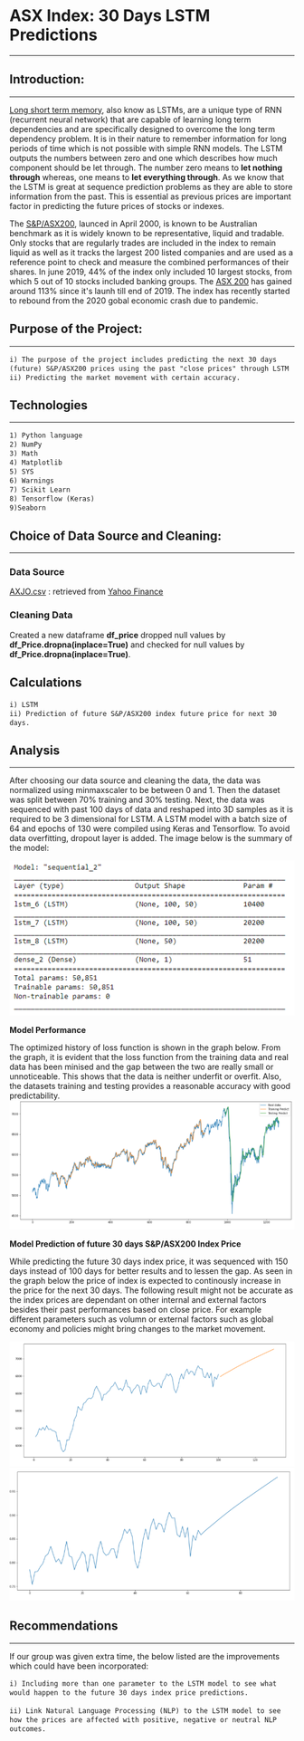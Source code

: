 # **ASX Index: 30 Days LSTM Predictions**

---

## **Introduction:**

---

[Long short term memory](https://medium.com/x8-the-ai-community/a-7-minute-introduction-to-lstm-5e1480e6f52a), also know as LSTMs, are a unique type of RNN (recurrent neural network) that are capable of learning long term dependencies and are specifically designed to overcome the long term dependency problem. It is in their nature to remember information for long periods of time which is not possible with simple RNN models. The LSTM outputs the numbers between zero and one which describes how much component should be let through. The number zero means to **let nothing through** whereas, one means to **let everything through**. As we know that the LSTM is great at sequence prediction problems as they are able to store information from the past. This is essential as previous prices are important factor in predicting the future prices of stocks or indexes. 

The [S&P/ASX200](https://www.commbank.com.au/articles/investing/things-to-know-about-the-asx-200.html), launced in April 2000, is known to be Australian benchmark as it is widely known to be representative, liquid and tradable. Only stocks that are regularly trades are included in the index to remain liquid as well as it tracks the largest 200 listed companies and are used as a reference point to check and measure the combined performances of their shares. In june 2019, 44% of the index only included 10 largest stocks, from which 5 out of 10 stocks included banking groups. The [ASX 200](https://capital.com/asx-200-forecast-and-trend) has gained around 113% since it's launh till end of 2019. The index has recently started to rebound from the 2020 gobal economic crash due to pandemic.

## **Purpose of the Project:** 

---

    i) The purpose of the project includes predicting the next 30 days (future) S&P/ASX200 prices using the past "close prices" through LSTM 
    ii) Predicting the market movement with certain accuracy.
    
## **Technologies**

---

    1) Python language
    2) NumPy
    3) Math
    4) Matplotlib
    5) SYS
    6) Warnings
    7) Scikit Learn
    8) Tensorflow (Keras)
    9)Seaborn
    
  
## **Choice of Data Source and Cleaning:**

---

### **Data Source**

[AXJO.csv](AXJO.csv) : retrieved from [Yahoo Finance](https://au.finance.yahoo.com/quote/%5EAXJO/history?p=%5EAXJO)

### **Cleaning Data**

Created a new dataframe **df_price** dropped null values by **df_Price.dropna(inplace=True)** and checked for null values by **df_Price.dropna(inplace=True)**. 

## Calculations
  
    i) LSTM 
    ii) Prediction of future S&P/ASX200 index future price for next 30 days.
    
## **Analysis**

---

After choosing our data source and cleaning the data, the data was normalized using minmaxscaler to be between 0 and 1. Then the dataset was split between 70% training and 30% testing. Next, the data was sequenced with past 100 days of data and reshaped into 3D samples as it is required to be 3 dimensional for LSTM. A LSTM model with a batch size of 64 and epochs of 130 were compiled using Keras and Tensorflow. To avoid data overfitting, dropout layer is added. The image below is the summary of the model:

 ![](images/1.PNG)

**Model Performance**

The optimized history of loss function is shown in the graph below. From the graph, it is evident that the loss function from the training data and real data has been minised and the gap between the two are really small or unnoticeable. This shows that the data is neither underfit or overfit. Also, the datasets training and testing provides a reasonable accuracy with good predictability. 
![](images/2.PNG)

**Model Prediction of future 30 days S&P/ASX200 Index Price**

While predicting the future 30 days index price, it was sequenced with 150 days instead of 100 days for better results and to lessen the gap. As seen in the graph below the price of index is expected to continously increase in the price for the next 30 days. The following result might not be accurate as the index prices are dependant on other internal and external factors besides their past performances based on close price. For example different parameters such as volumn or external factors such as global economy and policies might bring changes to the market movement. 

![](images/3.PNG) ![](images/4.PNG)

## **Recommendations**

---

If our group was given extra time, the below listed are the improvements which could have been incorporated:

    i) Including more than one parameter to the LSTM model to see what would happen to the future 30 days index price predictions.
    
    ii) Link Natural Language Processing (NLP) to the LSTM model to see how the prices are affected with positive, negative or neutral NLP outcomes.
